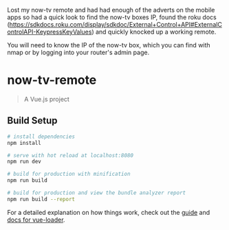 Lost my now-tv remote and had had enough of the adverts on the mobile apps so had a quick look to find the now-tv boxes IP, found the roku docs (https://sdkdocs.roku.com/display/sdkdoc/External+Control+API#ExternalControlAPI-KeypressKeyValues) and quickly knocked up a working remote.

You will need to know the IP of the now-tv box, which you can find with nmap or by logging into your router's admin page.

# now-tv-remote

> A Vue.js project

## Build Setup

``` bash
# install dependencies
npm install

# serve with hot reload at localhost:8080
npm run dev

# build for production with minification
npm run build

# build for production and view the bundle analyzer report
npm run build --report
```

For a detailed explanation on how things work, check out the [guide](http://vuejs-templates.github.io/webpack/) and [docs for vue-loader](http://vuejs.github.io/vue-loader).
